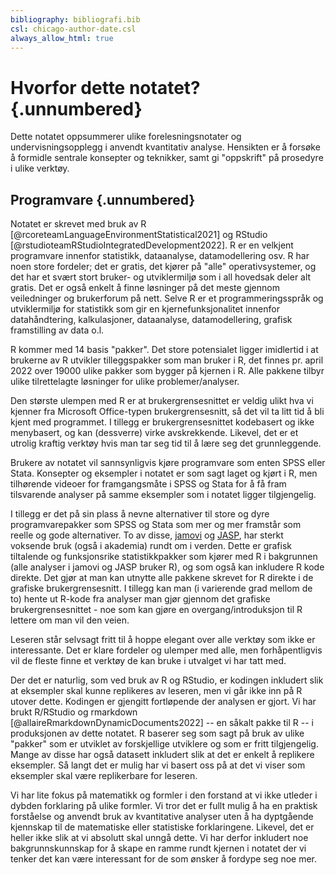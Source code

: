 ```yaml
---
bibliography: bibliografi.bib  
csl: chicago-author-date.csl
always_allow_html: true
---
```


# Hvorfor dette notatet? {.unnumbered}

Dette notatet oppsummerer ulike forelesningsnotater og undervisningsopplegg i anvendt kvantitativ analyse. Hensikten er å forsøke å formidle sentrale konsepter og teknikker, samt gi "oppskrift" på prosedyre i ulike verktøy. 

## Programvare {.unnumbered}

Notatet er skrevet med bruk av R [@rcoreteamLanguageEnvironmentStatistical2021] og RStudio [@rstudioteamRStudioIntegratedDevelopment2022]. R er en velkjent programvare innenfor statistikk, dataanalyse, datamodellering osv. R har noen store fordeler; det er gratis, det kjører på "alle" operativsystemer, og det har et svært stort bruker- og utviklermiljø som i all hovedsak deler alt gratis. Det er også enkelt å finne løsninger på det meste gjennom veiledninger og brukerforum på nett. Selve R er et programmeringsspråk og utviklermiljø for statistikk som gir en kjernefunksjonalitet innenfor datahåndtering, kalkulasjoner, dataanalyse, datamodellering, grafisk framstilling av data o.l. 

R kommer med 14 basis "pakker". Det store potensialet ligger imidlertid i at brukerne av R utvikler tilleggspakker som man bruker i R, det finnes pr. april 2022 over 19000 ulike pakker som bygger på kjernen i R. Alle pakkene tilbyr ulike tilrettelagte løsninger for ulike problemer/analyser. 

Den største ulempen med R er at brukergrensesnittet er veldig ulikt hva vi kjenner fra Microsoft Office-typen brukergrensesnitt, så det vil ta litt tid å bli kjent med programmet. I tillegg er brukergrensesnittet kodebasert og ikke menybasert, og kan (dessverre) virke avskrekkende. Likevel, det er et utrolig kraftig verktøy hvis man tar seg tid til å lære seg det grunnleggende.

Brukere av notatet vil sannsynligvis kjøre programvare som enten SPSS eller Stata. Konsepter og eksempler i notatet er som sagt laget og kjørt i R, men tilhørende videoer for framgangsmåte i SPSS og Stata for å få fram tilsvarende analyser på samme eksempler som i notatet ligger tilgjengelig. 

I tillegg er det på sin plass å nevne alternativer til store og dyre programvarepakker som SPSS og Stata som mer og mer framstår som reelle og gode alternativer. To av disse, [jamovi](https://www.jamovi.org/) og [JASP](https://jasp-stats.org/), har sterkt voksende bruk (også i akademia) rundt om i verden. Dette er grafisk tiltalende og funksjonsrike statistikkpakker som kjører med R i bakgrunnen (alle analyser i jamovi og JASP bruker R), og som også kan inkludere R kode direkte. Det gjør at man kan utnytte alle pakkene skrevet for R direkte i de grafiske brukergrensesnitt. I tillegg kan man (i varierende grad mellom de to) hente ut R-kode fra analyser man gjør gjennom det grafiske brukergrensesnittet - noe som kan gjøre en overgang/introduksjon til R lettere om man vil den veien. 

Leseren står selvsagt fritt til å hoppe elegant over alle verktøy som ikke er interessante. Det er klare fordeler og ulemper med alle, men forhåpentligvis vil de fleste finne et verktøy de kan bruke i utvalget vi har tatt med.

Der det er naturlig, som ved bruk av R og RStudio, er kodingen inkludert slik at eksempler skal kunne replikeres av leseren, men vi går ikke inn på R utover dette. Kodingen er gjengitt fortløpende der analysen er gjort. Vi har brukt R/RStudio og rmarkdown [@allaireRmarkdownDynamicDocuments2022] -- en såkalt pakke til R -- i produksjonen av dette notatet. R baserer seg som sagt på bruk av ulike "pakker" som er utviklet av forskjellige utviklere og som er fritt tilgjengelig. Mange av disse har også datasett inkludert slik at det er enkelt å replikere eksempler. Så langt det er mulig har vi basert oss på at det vi viser som eksempler skal være replikerbare for leseren. 

Vi har lite fokus på matematikk og formler i den forstand at vi ikke utleder i dybden forklaring på ulike formler. Vi tror det er fullt mulig å ha en praktisk forståelse og anvendt bruk av kvantitative analyser uten å ha dyptgående kjennskap til de matematiske eller statistiske forklaringene. Likevel, det er heller ikke slik at vi absolutt skal unngå dette. Vi har derfor inkludert noe bakgrunnskunnskap for å skape en
ramme rundt kjernen i notatet der vi tenker det kan være interessant for de som ønsker å fordype seg noe mer. 
